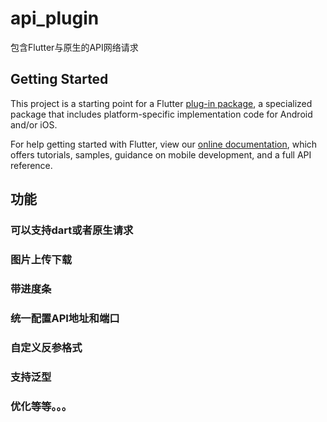 # api_plugin

包含Flutter与原生的API网络请求

## Getting Started

This project is a starting point for a Flutter
[plug-in package](https://flutter.dev/developing-packages/),
a specialized package that includes platform-specific implementation code for
Android and/or iOS.

For help getting started with Flutter, view our
[online documentation](https://flutter.dev/docs), which offers tutorials,
samples, guidance on mobile development, and a full API reference.

## 功能

### 可以支持dart或者原生请求
### 图片上传下载
### 带进度条
### 统一配置API地址和端口
### 自定义反参格式
### 支持泛型
### 优化等等。。。